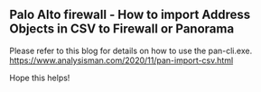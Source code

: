 ## Palo Alto firewall - How to import Address Objects in CSV to Firewall or Panorama ##

Please refer to this blog for details on how to use the pan-cli.exe.
<br>
https://www.analysisman.com/2020/11/pan-import-csv.html

Hope this helps!

